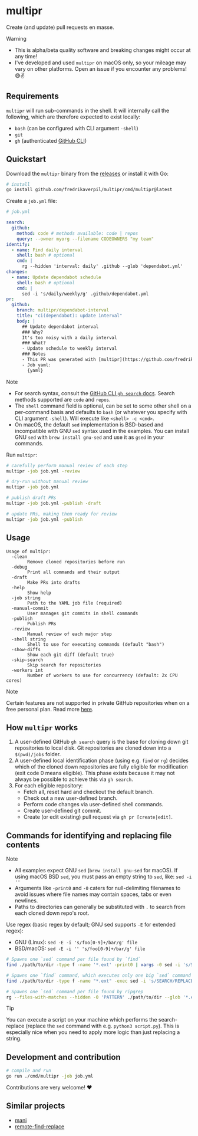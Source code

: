 # multipr

Create (and update) pull requests en masse.

> [!WARNING]
>
> - This is alpha/beta quality software and breaking changes might occur at any
>   time!
> - I've developed and used `multipr` on macOS only, so your mileage may vary on
>   other platforms. Open an issue if you encounter any problems! 😅✌️

## Requirements

`multipr` will run sub-commands in the shell. It will internally call the
following, which are therefore expected to exist locally:

- `bash` (can be configured with CLI argument `-shell`)
- `git`
- `gh` (authenticated [GitHub CLI](https://cli.github.com/))

## Quickstart

Download the `multipr` binary from the
[releases](https://github.com/fredrikaverpil/multipr/releases) or install it
with Go:

```sh
# install
go install github.com/fredrikaverpil/multipr/cmd/multipr@latest
```

Create a `job.yml` file:

```yml
# job.yml

search:
  github:
    method: code # methods available: code | repos
    query: --owner myorg --filename CODEOWNERS "my team"
identify:
  - name: Find daily interval
    shell: bash # optional
    cmd: |
      rg --hidden 'interval: daily' .github --glob 'dependabot.yml'
changes:
  - name: Update dependabot schedule
    shell: bash # optional
    cmd: |
      sed -i 's/daily/weekly/g' .github/dependabot.yml
pr:
  github:
    branch: multipr/dependabot-interval
    title: "ci(dependabot): update interval"
    body: |
      ## Update dependabot interval
      ### Why?
      It's too noisy with a daily interval
      ### What?
      - Update schedule to weekly interval
      ### Notes
      - This PR was generated with [multipr](https://github.com/fredrikaverpil/multipr)
      - Job yaml:
        {yaml}
```

> [!NOTE]
>
> - For search syntax, consult the
>   [GitHub CLI `gh search` docs](https://cli.github.com/manual/gh_search).
>   Search methods supported are `code` and `repos`.
> - The `shell` command field is optional, can be set to some other shell on a
>   per-command basis and defaults to `bash` (or whatever you specify with CLI
>   argument `-shell`). Will execute like `<shell> -c <cmd>`.
> - On macOS, the default `sed` implementation is BSD-based and incompatible
>   with GNU `sed` syntax used in the examples. You can install GNU `sed` with
>   `brew install gnu-sed` and use it as `gsed` in your commands.

Run `multipr`:

```sh
# carefully perform manual review of each step
multipr -job job.yml -review

# dry-run without manual review
multipr -job job.yml

# publish draft PRs
multipr -job job.yml -publish -draft

# update PRs, making them ready for review
multipr -job job.yml -publish
```

## Usage

```text
Usage of multipr:
  -clean
        Remove cloned repositories before run
  -debug
        Print all commands and their output
  -draft
        Make PRs into drafts
  -help
        Show help
  -job string
        Path to the YAML job file (required)
  -manual-commit
        User manages git commits in shell commands
  -publish
        Publish PRs
  -review
        Manual review of each major step
  -shell string
        Shell to use for executing commands (default "bash")
  -show-diffs
        Show each git diff (default true)
  -skip-search
        Skip search for repositories
  -workers int
        Number of workers to use for concurrency (default: 2x CPU cores)
```

> [!NOTE]
>
> Certain features are not supported in private GitHub repositories when on a
> free personal plan. Read more
> [here](https://docs.github.com/en/get-started/learning-about-github/githubs-plans).

## How `multipr` works

1. A user-defined GitHub `gh search` query is the base for cloning down git
   repositories to local disk. Git repositories are cloned down into a
   `$(pwd)/jobs` folder.
1. A user-defined local identification phase (using e.g. `find` or `rg`) decides
   which of the cloned down repositories are fully eligible for modification
   (exit code 0 means eligible). This phase exists because it may not always be
   possible to achieve this via `gh search`.
1. For each eligible repository:
   - Fetch all, reset hard and checkout the default branch.
   - Check out a new user-defined branch.
   - Perform code changes via user-defined shell commands.
   - Create user-defined git commit.
   - Create (or edit existing) pull request via `gh pr [create|edit]`.

## Commands for identifying and replacing file contents

> [!NOTE]
>
> - All examples expect GNU `sed` (`brew install gnu-sed` for macOS). If using
>   macOS BSD `sed`, you must pass an empty string to `sed`, like: `sed -i ''`
> - Arguments like `-print0` and `-0` caters for null-delimiting filenames to
>   avoid issues where file names may contain spaces, tabs or even newlines.
> - Paths to directories can generally be substituted with `.` to search from
>   each cloned down repo's root.
>
> Use regex (basic regex by default; GNU sed supports `-E` for extended regex):
>
> - GNU (Linux): `sed -E -i 's/foo[0-9]+/bar/g' file`
> - BSD/macOS: `sed -E -i '' 's/foo[0-9]+/bar/g' file`

```sh
# Spawns one `sed` command per file found by `find`
find ./path/to/dir -type f -name '*.ext' -print0 | xargs -0 sed -i 's/SEARCH/REPLACE/g'

# Spawns one `find` command, which executes only one big `sed` command
find ./path/to/dir -type f -name "*.ext" -exec sed -i 's/SEARCH/REPLACE/g' {} +
```

```sh
# Spawns one `sed` command per file found by ripgrep
rg --files-with-matches --hidden -0 'PATTERN' ./path/to/dir --glob '*.ext' | xargs -0 sed -i 's/SEARCH/REPLACE/g'
```

> [!TIP]
>
> You can execute a script on your machine which performs the search-replace
> (replace the `sed` command with e.g. `python3 script.py`). This is especially
> nice when you need to apply more logic than just replacing a string.

## Development and contribution

```sh
# compile and run
go run ./cmd/multipr -job job.yml
```

Contributions are very welcome! ❤️

## Similar projects

- [mani](https://github.com/alajmo/mani)
- [remote-find-replace](https://github.com/einride/remote-find-replace)
